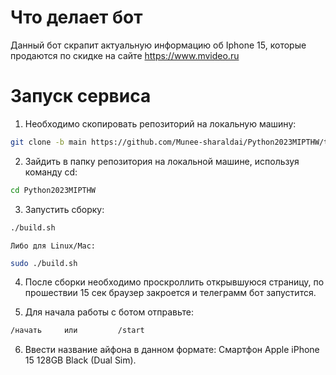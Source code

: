 # Что делает бот

Данный бот скрапит актуальную информацию об Iphone 15, которые продаются по скидке на сайте https://www.mvideo.ru

# Запуск сервиса

1. Необходимо скопировать репозиторий на локальную машину:
```bash
git clone -b main https://github.com/Munee-sharaldai/Python2023MIPTHW/tree/main
```
2. Зайдить в папку репозитория на локальной машине, используя команду cd:
```bash
cd Python2023MIPTHW
```
3. Запустить сборку:
```bash
./build.sh
```
    Либо для Linux/Mac:
```bash
sudo ./build.sh
```
4. После сборки необходимо проскроллить открывшуюся страницу, по прошествии 15 сек браузер закроется и телеграмм бот запустится.

5. Для начала работы с ботом отправьте:
```bash
/начать     или         /start
```
6. Ввести название айфона в данном формате: Смартфон Apple iPhone 15 128GB Black (Dual Sim).